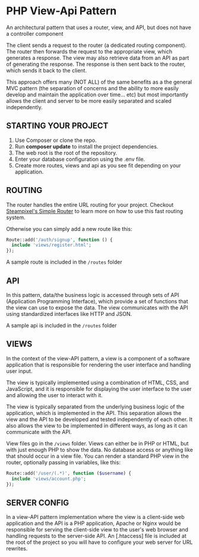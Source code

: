 # PHP View-Api Pattern
An architectural pattern that uses a router, view, and API, but does not have a controller component

The client sends a request to the router (a dedicated routing component). The router then forwards the request to the appropriate view, which generates a response. The view may also retrieve data from an API as part of generating the response. The response is then sent back to the router, which sends it back to the client.

This approach offers many (NOT ALL) of the same benefits as a the general MVC pattern (the separation of concerns and the ability to more easily develop and maintain the application over time... etc) but most importantly allows the client and server to be more easily separated and scaled independently.


## STARTING YOUR PROJECT
1. Use Composer or clone the repo.
1. Run **composer update** to install the project dependencies.
1. The web root is the root of the repository.
1. Enter your database configuration using the .env file.
1. Create more routes, views and api as you see fit depending on your application.

## ROUTING
The router handles the entire URL routing for your project. Checkout [Steampixel's Simple Router](https://github.com/steampixel/simplePHPRouter) to learn more on how to use this fast routing system.

Otherwise you can simply add a new route like this:
```php
Route::add('/auth/signup', function () {
  include 'views/register.html';
});

```
A sample route is included in the `/routes` folder

## API
In this pattern, data/the business logic is accessed through sets of API (Application Programming Interface), which provide a set of functions that the view can use to expose the data. The view communicates with the API using standardized interfaces like HTTP and JSON.

A sample api is included in the `/routes` folder

## VIEWS
In the context of the view-API pattern, a view is a component of a software application that is responsible for rendering the user interface and handling user input.

The view is typically implemented using a combination of HTML, CSS, and JavaScript, and it is responsible for displaying the user interface to the user and allowing the user to interact with it. 

The view is typically separated from the underlying business logic of the application, which is implemented in the API. This separation allows the view and the API to be developed and tested independently of each other. It also allows the view to be implemented in different ways, as long as it can communicate with the API.

View files go in the `/views` folder. Views can either be in PHP or HTML, but with just enough PHP to show the data. No database access or anything like that should occur in a view file.  You can render a standard PHP view in the router, optionally passing in variables, like this:

```php
Route::add('/user/(.*)', function ($username) {
  include 'views/account.php';
});

```

## SERVER CONFIG

In a view-API pattern implementation where the view is a client-side web application and the API is a PHP application, Apache or Nginx would be responsible for serving the client-side view to the user's web browser and handling requests to the server-side API. An [.htaccess] file is included at the root of the project so you will have to configure your web server for URL rewrites.